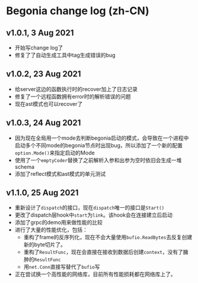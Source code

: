 # Begonia change log (zh-CN)

## v1.0.1, 3 Aug 2021 

- 开始写change log了
- 修复了了自动生成工具中tag生成错误的bug

## v1.0.2, 23 Aug 2021

- 给server这边的函数执行时的recover加上了日志记录
- 修复了一个远程函数拥有error时的解析错误的问题
- 现在ast模式也可以recover了

## v1.0.3, 24 Aug 2021

- 因为现在全局用一个mode去判断begonia启动的模式，会导致在一个进程中启动多个不同mode的begonia节点时出现bug，所以添加了一个新的配置`option.Mode()`来指定启动的Mode
- 使用了一个`emptyCoder`替换了之前解析入参和出参为空时依旧会生成一堆schema
- 添加了reflect模式和ast模式的单元测试

## v1.1.0, 25 Aug 2021

* 重新设计了`dispatch`的接口，现在`dispatch`唯一的接口是`Start()`
* 更改了dispatch层hook中`start`为`link`。该hook会在连接建立后启动
* 添加了grpc的demo用来做性能的比较
* 进行了大量的性能优化，包括：
    * 重构了frame的反序列化，现在不会大量使用`bufio.ReadBytes`去反复创建新的byte切片了。
    * 重构了`ResultFunc`，现在会直接在接收到数据后创建`context`，没有了臃肿的`ResultFunc`
    * 用`net.Conn`直接写替代了`bufio`写
* 正在尝试换一个高性能的网络库，目前所有性能损耗都在网络库上了。